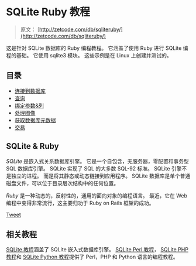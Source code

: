 # SQLite Ruby 教程

> 原文： [http://zetcode.com/db/sqliteruby/](http://zetcode.com/db/sqliteruby/)

这是针对 SQLite 数据库的 Ruby 编程教程。 它涵盖了使用 Ruby 进行 SQLite 编程的基础。 它使用 sqlite3 模块。 这些示例是在 Linux 上创建并测试的。

## 目录



*   [连接到数据库](connect/)
*   [查询](queries/)
*   [绑定参数&列](bind/)
*   [处理图像](images/)
*   [获取数据库元数据](meta/)
*   [交易](trans/)



## SQLite & Ruby

_SQLite_ 是嵌入式关系数据库引擎。 它是一个自包含，无服务器，零配置和事务型 SQL 数据库引擎。 SQLite 实现了 SQL 的大多数 SQL-92 标准。 SQLite 引擎不是独立的进程。 而是将其静态或动态链接到应用程序。 SQLite 数据库是单个普通磁盘文件，可以位于目录层次结构中的任何位置。

_Ruby_ 是一种动态的，反射性的，通用的面向对象的编程语言。 最近，它在 Web 编程中变得非常流行，这主要归功于 Ruby on Rails 框架的成功。

[Tweet](https://twitter.com/share) 

## 相关教程

[SQLite 教程](/db/sqlite/)涵盖了 SQLite 嵌入式数据库引擎。 [SQLite Perl 教程](/db/sqliteperltutorial/)， [SQLite PHP 教程](/databases/sqlitephptutorial/)和 [SQLite Python 教程](/db/sqlitepythontutorial/)提供了 Perl，PHP 和 Python 语言的编程教程。